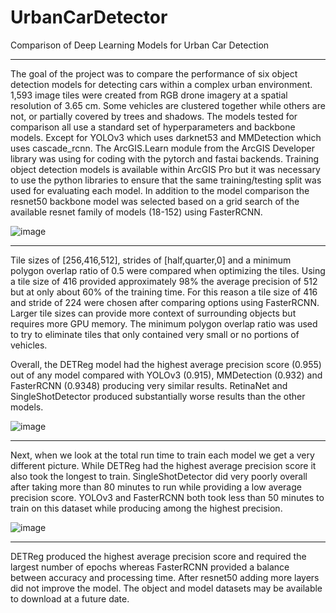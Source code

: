 # UrbanCarDetector
Comparison of Deep Learning Models for Urban Car Detection
__________________________________________________________

The goal of the project was to compare the performance of six object detection models for detecting cars within a complex urban environment. 1,593 image tiles were created from RGB drone imagery at a spatial resolution of 3.65 cm. Some vehicles are clustered together while others are not, or partially covered by trees and shadows. The models tested for comparison all use a standard set of hyperparameters and backbone models. Except for YOLOv3 which uses darknet53 and MMDetection which uses cascade_rcnn. The ArcGIS.Learn module from the ArcGIS Developer library was using for coding with the pytorch and fastai backends. Training object detection models is available within ArcGIS Pro but it was necessary to use the python libraries to ensure that the same training/testing split was used for evaluating each model. In addition to the model comparison the resnet50 backbone model was selected based on a grid search of the available resnet family of models (18-152) using FasterRCNN.

![image](https://github.com/DanGeospatial/UrbanCarDetector/assets/87085567/49ad76db-10df-4e81-9b2a-ee8684677f16)

__________________________________________________________

Tile sizes of [256,416,512], strides of [half,quarter,0] and a minimum polygon overlap ratio of 0.5 were compared when optimizing the tiles. Using a tile size of 416 provided approximately 98% the average precision of 512 but at only about 60% of the training time. For this reason a tile size of 416 and stride of 224 were chosen after comparing options using FasterRCNN. Larger tile sizes can provide more context of surrounding objects but requires more GPU memory. The minimum polygon overlap ratio was used to try to eliminate tiles that only contained very small or no portions of vehicles. 

Overall, the DETReg model had the highest average precision score (0.955) out of any model compared with YOLOv3 (0.915), MMDetection (0.932) and FasterRCNN (0.9348) producing very similar results. RetinaNet and SingleShotDetector produced substantially worse results than the other models. 

![image](https://github.com/DanGeospatial/UrbanCarDetector/assets/87085567/9891556f-4fe2-4df7-bdc0-c0d02377e92f)

__________________________________________________________

Next, when we look at the total run time to train each model we get a very different picture. While DETReg had the highest average precision score it also took the longest to train. SingleShotDetector did very poorly overall after taking more than 80 minutes to run while providing a low average precision score. YOLOv3 and FasterRCNN both took less than 50 minutes to train on this dataset while producing among the highest precision. 

![image](https://github.com/DanGeospatial/UrbanCarDetector/assets/87085567/340258bd-9e0e-4ced-aaa9-32c959def217)

__________________________________________________________

DETReg produced the highest average precision score and required the largest number of epochs whereas FasterRCNN provided a balance between accuracy and processing time. After resnet50 adding more layers did not improve the model. The object and model datasets may be available to download at a future date.
